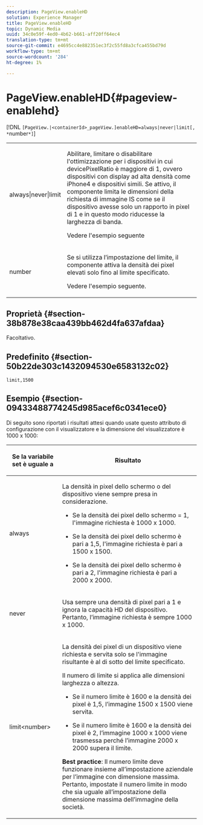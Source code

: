 ```yaml
---
description: PageView.enableHD
solution: Experience Manager
title: PageView.enableHD
topic: Dynamic Media
uuid: 34c0e59f-4ed0-4b62-b661-aff20ff64ec4
translation-type: tm+mt
source-git-commit: e4695cc4e882351ec3f2c55fd8a3cfca455bd79d
workflow-type: tm+mt
source-wordcount: '284'
ht-degree: 1%

---
```



# PageView.enableHD{#pageview-enablehd}

[!DNL `[PageView.|<containerId>_pageView.]enableHD=always|never|limit[, *`number`*]`]

<table id="table_0BEA0B5FFDF64E5594B534B2A87A6D88"> 
 <tbody> 
  <tr> 
   <td colname="col1"> <p> <span class="codeph"> always|never|limit</span> </p> </td> 
   <td colname="col2"> <p> Abilitare, limitare o disabilitare l'ottimizzazione per i dispositivi in cui <span class="codeph"> devicePixelRatio</span> è maggiore di <span class="codeph"> 1</span>, ovvero dispositivi con display ad alta densità come iPhone4 e dispositivi simili. Se attivo, il componente limita le dimensioni della richiesta di immagine IS come se il dispositivo avesse solo un rapporto in pixel di <span class="codeph"> 1</span> e in questo modo riducesse la larghezza di banda. </p> <p>Vedere l'esempio seguente </p> </td> 
  </tr> 
  <tr> 
   <td colname="col1"> <p> <span class="codeph"><span class="varname"> number</span></span> </p> </td> 
   <td colname="col2"> <p> Se si utilizza l’impostazione del limite, il componente attiva la densità dei pixel elevati solo fino al limite specificato. </p> <p>Vedere l'esempio seguente. </p> </td> 
  </tr> 
 </tbody> 
</table>

## Proprietà {#section-38b878e38caa439bb462d4fa637afdaa}

Facoltativo.

## Predefinito {#section-50b22de303c1432094530e6583132c02}

`limit,1500`

## Esempio {#section-09433488774245d985acef6c0341ece0}

Di seguito sono riportati i risultati attesi quando usate questo attributo di configurazione con il visualizzatore e la dimensione del visualizzatore è 1000 x 1000:

<table id="table_F97FEDA0EE1B4EF6AC9FF9060548ACA4"> 
 <thead> 
  <tr> 
   <th colname="col1" class="entry"> <p>Se la variabile set è uguale a </p> </th> 
   <th colname="col2" class="entry"> <p>Risultato </p> </th> 
  </tr>
 </thead>
 <tbody> 
  <tr> 
   <td colname="col1"> <p><span class="codeph"> always</span> </p> </td> 
   <td colname="col2"> <p>La densità in pixel dello schermo o del dispositivo viene sempre presa in considerazione. </p> <p> 
     <ul id="ul_D8F31FDFCDB74B75A3B1BFBEE33AF2E2"> 
      <li id="li_8A1C6DCCE10545349C73029729211BB2"> <p>Se la densità dei pixel dello schermo = 1, l'immagine richiesta è 1000 x 1000. </p> </li> 
      <li id="li_884156A34AC64B4E9B3ACC4C25EB710F"> <p>Se la densità dei pixel dello schermo è pari a 1,5, l'immagine richiesta è pari a 1500 x 1500. </p> </li> 
      <li id="li_7EC699284A7F4E679E512C3DA8B5454F"> <p>Se la densità dei pixel dello schermo è pari a 2, l'immagine richiesta è pari a 2000 x 2000. </p> </li> 
     </ul> </p> </td> 
  </tr> 
  <tr> 
   <td colname="col1"> <p><span class="codeph"> never</span> </p> </td> 
   <td colname="col2"> <p>Usa sempre una densità di pixel pari a 1 e ignora la capacità HD del dispositivo. Pertanto, l’immagine richiesta è sempre 1000 x 1000. </p> </td> 
  </tr> 
  <tr> 
   <td colname="col1"> <p><span class="codeph"> limit&lt;number&gt;</span> </p> </td> 
   <td colname="col2"> <p>La densità dei pixel di un dispositivo viene richiesta e servita solo se l'immagine risultante è al di sotto del limite specificato. </p> <p>Il numero di limite si applica alle dimensioni larghezza o altezza. </p> <p> 
     <ul id="ul_CEC06B2280164951BA1A0ADED99E8050"> 
      <li id="li_CA7A0980ACC54690A4F212DF53E2DC8A"> <p>Se il numero limite è 1600 e la densità dei pixel è 1,5, l’immagine 1500 x 1500 viene servita. </p> </li> 
      <li id="li_A4AAD7FBFA0347B082789511CA6768A5"> <p>Se il numero limite è 1600 e la densità dei pixel è 2, l’immagine 1000 x 1000 viene trasmessa perché l’immagine 2000 x 2000 supera il limite. </p> </li> 
     </ul> </p> <p><b>Best practice</b>: Il numero limite deve funzionare insieme all’impostazione aziendale per l’immagine con dimensione massima. Pertanto, impostate il numero limite in modo che sia uguale all’impostazione della dimensione massima dell’immagine della società. </p> </td> 
  </tr> 
 </tbody> 
</table>

